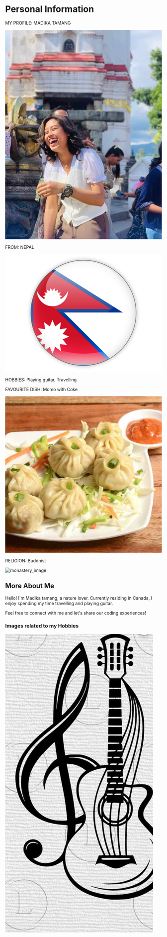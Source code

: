 # Personal Information

MY PROFILE: MADIKA TAMANG


![my_image](images/madika.jpg)

FROM: NEPAL 

![National Flag](images/nepal.png)

HOBBIES: Playing guitar, Travelling

FAVOURITE DISH: Momo with Coke

![momo_image](images/momo.jpg)

RELIGION: Buddhist

![monastery_image](monastery.jpg)

## More About Me

Hello! I'm Madika tamang, a nature lover. Currently residing in Canada, I enjoy spending my time travelling and playing guitar.

Feel free to connect with me and let's share our coding experiences!

### Images related to my Hobbies

![guitar](images/guitar.jpg)
